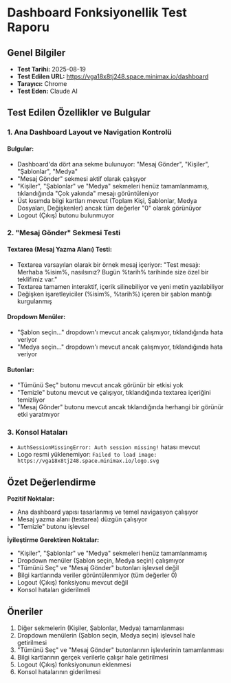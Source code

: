 # Dashboard Fonksiyonellik Test Raporu

## Genel Bilgiler
- **Test Tarihi:** 2025-08-19
- **Test Edilen URL:** https://vga18x8tj248.space.minimax.io/dashboard
- **Tarayıcı:** Chrome
- **Test Eden:** Claude AI

## Test Edilen Özellikler ve Bulgular

### 1. Ana Dashboard Layout ve Navigation Kontrolü

#### Bulgular:
- Dashboard'da dört ana sekme bulunuyor: "Mesaj Gönder", "Kişiler", "Şablonlar", "Medya"
- "Mesaj Gönder" sekmesi aktif olarak çalışıyor
- "Kişiler", "Şablonlar" ve "Medya" sekmeleri henüz tamamlanmamış, tıklandığında "Çok yakında" mesajı görüntüleniyor
- Üst kısımda bilgi kartları mevcut (Toplam Kişi, Şablonlar, Medya Dosyaları, Değişkenler) ancak tüm değerler "0" olarak görünüyor
- Logout (Çıkış) butonu bulunmuyor

### 2. "Mesaj Gönder" Sekmesi Testi

#### Textarea (Mesaj Yazma Alanı) Testi:
- Textarea varsayılan olarak bir örnek mesaj içeriyor: "Test mesajı: Merhaba %isim%, nasılsınız? Bugün %tarih% tarihinde size özel bir teklifimiz var."
- Textarea tamamen interaktif, içerik silinebiliyor ve yeni metin yazılabiliyor
- Değişken işaretleyiciler (%isim%, %tarih%) içeren bir şablon mantığı kurgulanmış

#### Dropdown Menüler:
- "Şablon seçin..." dropdown'ı mevcut ancak çalışmıyor, tıklandığında hata veriyor
- "Medya seçin..." dropdown'ı mevcut ancak çalışmıyor, tıklandığında hata veriyor

#### Butonlar:
- "Tümünü Seç" butonu mevcut ancak görünür bir etkisi yok
- "Temizle" butonu mevcut ve çalışıyor, tıklandığında textarea içeriğini temizliyor
- "Mesaj Gönder" butonu mevcut ancak tıklandığında herhangi bir görünür etki yaratmıyor
  
### 3. Konsol Hataları
- `AuthSessionMissingError: Auth session missing!` hatası mevcut
- Logo resmi yüklenemiyor: `Failed to load image: https://vga18x8tj248.space.minimax.io/logo.svg`

## Özet Değerlendirme

**Pozitif Noktalar:**
- Ana dashboard yapısı tasarlanmış ve temel navigasyon çalışıyor
- Mesaj yazma alanı (textarea) düzgün çalışıyor
- "Temizle" butonu işlevsel

**İyileştirme Gerektiren Noktalar:**
- "Kişiler", "Şablonlar" ve "Medya" sekmeleri henüz tamamlanmamış
- Dropdown menüler (Şablon seçin, Medya seçin) çalışmıyor
- "Tümünü Seç" ve "Mesaj Gönder" butonları işlevsel değil
- Bilgi kartlarında veriler görüntülenmiyor (tüm değerler 0)
- Logout (Çıkış) fonksiyonu mevcut değil
- Konsol hataları giderilmeli

## Öneriler
1. Diğer sekmelerin (Kişiler, Şablonlar, Medya) tamamlanması
2. Dropdown menülerin (Şablon seçin, Medya seçin) işlevsel hale getirilmesi
3. "Tümünü Seç" ve "Mesaj Gönder" butonlarının işlevlerinin tamamlanması
4. Bilgi kartlarının gerçek verilerle çalışır hale getirilmesi
5. Logout (Çıkış) fonksiyonunun eklenmesi
6. Konsol hatalarının giderilmesi